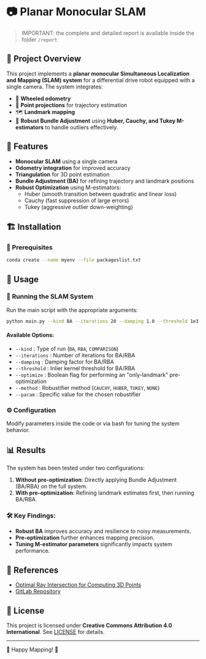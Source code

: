 # 📷 Planar Monocular SLAM

> IMPORTANT: the complete and detailed report is available inside the folder `/report`

## 📌 Project Overview
This project implements a **planar monocular Simultaneous Localization and Mapping (SLAM) system** for a differential drive robot equipped with a single camera. The system integrates:
- 📍 **Wheeled odometry**
- 🎯 **Point projections** for trajectory estimation
- 🗺️ **Landmark mapping**
- 🔧 **Robust Bundle Adjustment** using **Huber, Cauchy, and Tukey M-estimators** to handle outliers effectively.

## 🔬 Features
- **Monocular SLAM** using a single camera
- **Odometry integration** for improved accuracy
- **Triangulation** for 3D point estimation
- **Bundle Adjustment (BA)** for refining trajectory and landmark positions
- **Robust Optimization** using M-estimators:
  - Huber (smooth transition between quadratic and linear loss)
  - Cauchy (fast suppression of large errors)
  - Tukey (aggressive outlier down-weighting)

## 🏗️ Installation
### 🔧 Prerequisites
```bash
conda create --name myenv --file packageslist.txt
```

## 🚀 Usage
### 🏁 Running the SLAM System
Run the main script with the appropriate arguments:
```bash
python main.py --kind BA --iterations 20 --damping 1.0 --threshold 1e3 --optimize False --method HUBER --param 1.0
```
#### Available Options:
- `--kind` : Type of run (`BA`, `RBA`, `COMPARISON`)
- `--iterations` : Number of iterations for BA/RBA
- `--damping` : Damping factor for BA/RBA
- `--threshold` : Inlier kernel threshold for BA/RBA
- `--optimize` : Boolean flag for performing an "only-landmark" pre-optimization
- `--method` : Robustifier method (`CAUCHY`, `HUBER`, `TUKEY`, `NONE`)
- `--param` : Specific value for the chosen robustifier

### ⚙️ Configuration
Modify parameters inside the code or via bash for tuning the system behavior.

## 📊 Results
The system has been tested under two configurations:
1. **Without pre-optimization**: Directly applying Bundle Adjustment (BA/RBA) on the full system.
2. **With pre-optimization**: Refining landmark estimates first, then running BA/RBA.

### 🛠️ Key Findings:
- **Robust BA** improves accuracy and resilience to noisy measurements.
- **Pre-optimization** further enhances mapping precision.
- **Tuning M-estimator parameters** significantly impacts system performance.

## 📝 References
- [Optimal Ray Intersection for Computing 3D Points](https://www.eecs.qmul.ac.uk/~gslabaugh/publications/opray.pdf)
- [GitLab Repository](https://gitlab.com/grisetti/probabilistic_robotics_2024_25/-/tree/main/source/octave/26_total_least_squares)

## 📜 License
This project is licensed under **Creative Commons Attribution 4.0 International**. See [LICENSE](LICENSE) for details.

---
🤖 Happy Mapping! 🎉

